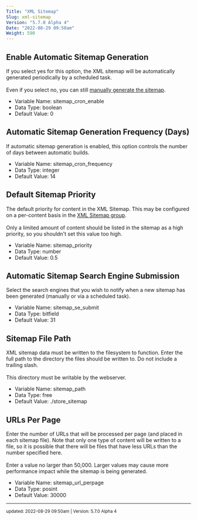 ```yaml
---
Title: "XML Sitemap"
Slug: xml-sitemap
Version: "5.7.0 Alpha 4"
Date: "2022-08-29 09:50am"
Weight: 590
---
```



## Enable Automatic Sitemap Generation

If you select yes for this option, the XML sitemap will be automatically generated periodically by a scheduled task.<br />
<br />
Even if you select no, you can still <a href="admincp/sitemap.php?do=buildsitemap">manually generate the sitemap</a>.




- Variable Name: sitemap_cron_enable
- Data Type: boolean
- Default Value: 0

## Automatic Sitemap Generation Frequency (Days)

If automatic sitemap generation is enabled, this option controls the number of days between automatic builds.




- Variable Name: sitemap_cron_frequency
- Data Type: integer
- Default Value: 14

## Default Sitemap Priority

The default priority for content in the XML Sitemap. This may be configured on a per-content basis in the <a href="admincp/sitemap.php">XML Sitemap group</a>.<br />
<br />
Only a limited amount of content should be listed in the sitemap as a high priority, so you shouldn't set this value too high.




- Variable Name: sitemap_priority
- Data Type: number
- Default Value: 0.5

## Automatic Sitemap Search Engine Submission

Select the search engines that you wish to notify when a new sitemap has been generated (manually or via a scheduled task).




- Variable Name: sitemap_se_submit
- Data Type: bitfield
- Default Value: 31

## Sitemap File Path

XML sitemap data must be written to the filesystem to function. Enter the full path to the directory the files should be written to. Do not include a trailing slash.<br />
<br />
This directory must be writable by the webserver.




- Variable Name: sitemap_path
- Data Type: free
- Default Value: ./store_sitemap

## URLs Per Page

Enter the number of URLs that will be processed per page (and placed in each sitemap file). Note that only one type of content will be written to a file, so it is possible that there will be files that have less URLs than the number specified here.<br />
<br />
Enter a value no larger than 50,000. Larger values may cause more performance impact while the sitemap is being generated.




- Variable Name: sitemap_url_perpage
- Data Type: posint
- Default Value: 30000


<hr>
<small>
updated: 2022-08-29 09:50am | Version: 5.7.0 Alpha 4
</small>